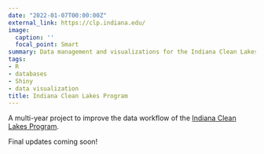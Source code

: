```yaml
---
date: "2022-01-07T00:00:00Z"
external_link: https://clp.indiana.edu/
image:
  caption: ''
  focal_point: Smart
summary: Data management and visualizations for the Indiana Clean Lakes Program
tags:
- R
- databases 
- Shiny 
- data visualization
title: Indiana Clean Lakes Program
---
```


A multi-year project to improve the data workflow of the [Indiana Clean Lakes Program](https://clp.indiana.edu/). 

Final updates coming soon!
